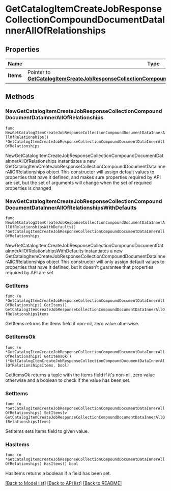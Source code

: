 # GetCatalogItemCreateJobResponseCollectionCompoundDocumentDataInnerAllOfRelationships

## Properties

Name | Type | Description | Notes
------------ | ------------- | ------------- | -------------
**Items** | Pointer to [**GetCatalogItemCreateJobResponseCollectionCompoundDocumentDataInnerAllOfRelationshipsItems**](GetCatalogItemCreateJobResponseCollectionCompoundDocumentDataInnerAllOfRelationshipsItems.md) |  | [optional] 

## Methods

### NewGetCatalogItemCreateJobResponseCollectionCompoundDocumentDataInnerAllOfRelationships

`func NewGetCatalogItemCreateJobResponseCollectionCompoundDocumentDataInnerAllOfRelationships() *GetCatalogItemCreateJobResponseCollectionCompoundDocumentDataInnerAllOfRelationships`

NewGetCatalogItemCreateJobResponseCollectionCompoundDocumentDataInnerAllOfRelationships instantiates a new GetCatalogItemCreateJobResponseCollectionCompoundDocumentDataInnerAllOfRelationships object
This constructor will assign default values to properties that have it defined,
and makes sure properties required by API are set, but the set of arguments
will change when the set of required properties is changed

### NewGetCatalogItemCreateJobResponseCollectionCompoundDocumentDataInnerAllOfRelationshipsWithDefaults

`func NewGetCatalogItemCreateJobResponseCollectionCompoundDocumentDataInnerAllOfRelationshipsWithDefaults() *GetCatalogItemCreateJobResponseCollectionCompoundDocumentDataInnerAllOfRelationships`

NewGetCatalogItemCreateJobResponseCollectionCompoundDocumentDataInnerAllOfRelationshipsWithDefaults instantiates a new GetCatalogItemCreateJobResponseCollectionCompoundDocumentDataInnerAllOfRelationships object
This constructor will only assign default values to properties that have it defined,
but it doesn't guarantee that properties required by API are set

### GetItems

`func (o *GetCatalogItemCreateJobResponseCollectionCompoundDocumentDataInnerAllOfRelationships) GetItems() GetCatalogItemCreateJobResponseCollectionCompoundDocumentDataInnerAllOfRelationshipsItems`

GetItems returns the Items field if non-nil, zero value otherwise.

### GetItemsOk

`func (o *GetCatalogItemCreateJobResponseCollectionCompoundDocumentDataInnerAllOfRelationships) GetItemsOk() (*GetCatalogItemCreateJobResponseCollectionCompoundDocumentDataInnerAllOfRelationshipsItems, bool)`

GetItemsOk returns a tuple with the Items field if it's non-nil, zero value otherwise
and a boolean to check if the value has been set.

### SetItems

`func (o *GetCatalogItemCreateJobResponseCollectionCompoundDocumentDataInnerAllOfRelationships) SetItems(v GetCatalogItemCreateJobResponseCollectionCompoundDocumentDataInnerAllOfRelationshipsItems)`

SetItems sets Items field to given value.

### HasItems

`func (o *GetCatalogItemCreateJobResponseCollectionCompoundDocumentDataInnerAllOfRelationships) HasItems() bool`

HasItems returns a boolean if a field has been set.


[[Back to Model list]](../README.md#documentation-for-models) [[Back to API list]](../README.md#documentation-for-api-endpoints) [[Back to README]](../README.md)


